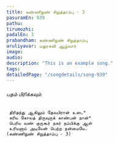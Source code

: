 ```yaml
---
title: கண்ணிநுண் சிறுத்தாம்பு - 3
pasuramEn: 939
pathu: 
tirumozhi: 
padalEn: 3
prabandham: கண்ணிநுண் சிறுத்தாம்பு
aruliyavar: மதுரகவி ஆழ்வார்
image: 
audio: 
description: "This is an example song."
tags: 
detailedPage: "/songdetails/song-939"
---
```



###### பதம் பிரிக்கவும்


	 திரிதந்து ஆகிலும் தேவபிரான் உடை*
	 கரிய கோலத் திருவுருக் காண்பன் நான்*
	 பெரிய வண் குருகூர் நகர் நம்பிக்கு ஆள்
	 உரியனாய் அடியேன் பெற்ற நன்மையே.
	(கண்ணிநுண் சிறுத்தாம்பு - 3)
	